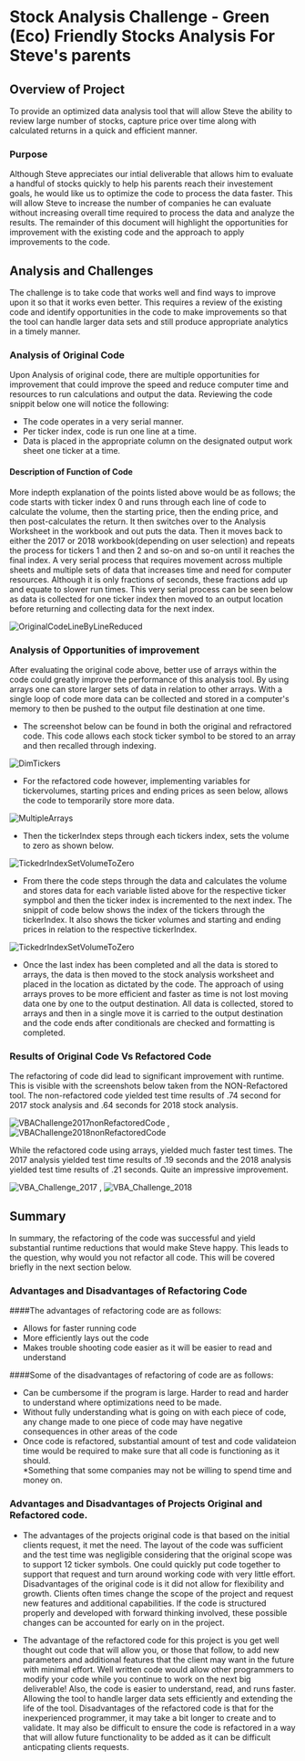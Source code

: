 # Stock Analysis Challenge - Green (Eco) Friendly Stocks Analysis For Steve's parents

## Overview of Project
To provide an optimized data analysis tool that will allow Steve the ability to review large number of stocks, capture price over time along with calculated returns in a quick and efficient manner.

### Purpose
Although Steve appreciates our intial deliverable that allows him to evaluate a handful of stocks quickly to help his parents reach their investement goals, he would like us to optimize the code to process the data faster.  This will allow Steve to increase the number of companies he can evaluate without increasing overall time required to process the data and analyze the results.  The remainder of this document will highlight the opportunities for improvement with the existing code and the approach to apply improvements to the code. 

## Analysis and Challenges
The challenge is to take code that works well and find ways to improve upon it so that it works even better.  This requires a review of the existing code and identify opportunities in the code to make improvements so that the tool can handle larger data sets and still produce appropriate analytics in a timely manner.

### Analysis of Original Code

Upon Analysis of original code, there are multiple opportunities for improvement that could improve the speed and reduce computer time and resources to run calculations and output the data. Reviewing the code snippit below one will notice the following:

*  The code operates in a very serial manner. 
*  Per ticker index, code is run one line at a time.  
*  Data is placed in the appropriate column on the designated output work sheet one ticker at a time.

#### Description of Function of Code
More indepth explanation of the points listed above would be as follows; the code starts with ticker index 0 and runs through each line of code to calculate the volume, then the starting price, then the ending price, and then post-calculates the return. It then switches over to the Analysis Worksheet in the workbook and out puts the data.  Then it moves back to either the 2017 or 2018 workbook(depending on user selection) and repeats the process for tickers 1 and then 2 and so-on and so-on until it reaches the final index. A very serial process that requires movement across multiple sheets and multiple sets of data that increases time and need for computer resources.  Although it is only fractions of seconds, these fractions add up and equate to slower run times.  This very serial process can be seen below as data is collected for one ticker index then moved to an output location before returning and collecting data for the next index.

![OriginalCodeLineByLineReduced](resources/OriginalCodeLineByLineReduced.png)


### Analysis of Opportunities of improvement
After evaluating the original code above, better use of arrays within the code could greatly improve the performance of this analysis tool.  By using arrays one can store larger sets of data in relation to other arrays.  With a single loop of code more data can be collected and stored in a computer's memory to then be pushed to the output file destination at one time.  

*   The screenshot below can be found in both the original and refractored code. This code allows each stock ticker symbol to be stored to an array and then recalled through indexing.

![DimTickers](resources/DimTickers.PNG)

*   For the refactored code however, implementing variables for tickervolumes, starting prices and ending prices as seen below, allows the code to temporarily store more data. 
 
![MultipleArrays](resources/MultipleArrays.PNG)

*   Then the tickerIndex steps through each tickers index, sets the volume to zero as shown below. 

![TickedrIndexSetVolumeToZero](resources/TickerIndexSetVolumeToZero.PNG)

*  From there the code steps through the data and calculates the volume and stores data for each variable listed above for the respective ticker sympbol and then the ticker index is incremented to the next index.  The snippit of code below shows the index of the tickers through the tickerIndex. It also shows the ticker volumes and starting and ending prices in relation to the respective tickerIndex.

![TickedrIndexSetVolumeToZero](resources/CodeStoresAllDataToArray.PNG)

*   Once the last index has been completed and all the data is stored to arrays, the data is then moved to the stock analysis worksheet and placed in the location as dictated by the code. The approach of using arrays proves to be more efficient and faster as time is not lost moving data one by one to the output destination. All data is collected, stored to arrays and then in a single move it is carried to the output destination and the code ends after conditionals are checked and formatting is completed.

### Results of Original Code Vs Refactored Code

The refactoring of code did lead to significant improvement with runtime.  This is visible with the screenshots below taken from the NON-Refactored tool.  The non-refactored code yielded test time results of .74 second for 2017 stock analysis and .64 seconds for 2018 stock analysis.

![VBAChallenge2017nonRefactoredCode](resources/VBAChallenge2017nonRefactoredCode.jpg) , ![VBAChallenge2018nonRefactoredCode](resources/VBAChallenge2018nonRefactoredCode.jpg)

While the refactored code using arrays, yielded much faster test times.  The 2017 analysis yielded test time results of .19 seconds and the 2018 analysis yielded test time results of .21 seconds.  Quite an impressive improvement.

![VBA_Challenge_2017](resources/VBA_Challenge_2017.jpg) , ![VBA_Challenge_2018](resources/VBA_Challenge_2018.jpg)

## Summary
In summary, the refactoring of the code was successful and yield substantial runtime reductions that would make Steve happy.  This leads to the question, why would you not refactor all code.  This will be covered briefly in the next section below.

### Advantages and Disadvantages of Refactoring Code
####The advantages of refactoring code are as follows:
* Allows for faster running code
* More efficiently lays out the code
* Makes trouble shooting code easier as it will be easier to read and understand

####Some of the disadvantages of refactoring of code are as follows:
* Can be cumbersome if the program is large.  Harder to read and harder to understand where optimizations need to be made.
* Without fully understanding what is going on with each piece of code, any change made to one piece of code may have negative consequences in other areas of the code
* Once code is refactored, substantial amount of test and code validateion time would be required to make sure that all code is functioning as it should.  
    *Something that some companies may not be willing to spend time and money on.

### Advantages and Disadvantages of Projects Original and Refactored code.
* The advantages of the projects original code is that based on the initial clients request, it met the need.  The layout of the code was sufficient and the test time was negligible considering that the original scope was to support 12 ticker symbols.  One could quickly put code together to support that request and turn around working code with very little effort. Disadvantages of the original code is it did not allow for flexibility and growth.  Clients often times change the scope of the project and request new features and additional capabilities. If the code is structured properly and developed with forward thinking involved, these possible changes can be accounted for early on in the project.

* The advantage of the refactored code for this project is you get well thought out code that will allow you, or those that follow, to add new parameters and additional features that the client may want in the future with minimal effort.  Well written code would allow other programmers to modify your code while you continue to work on the next big deliverable!  Also, the code is easier to understand, read, and runs faster. Allowing the tool to handle larger data sets efficiently and extending the life of the tool.  Disadvantages of the refactored code is that for the inexperienced programmer, it may take a bit longer to create and to validate.  It may also be difficult to ensure the code is refactored in a way that will allow future functionality to be added as it can be difficult anticpating clients requests.






